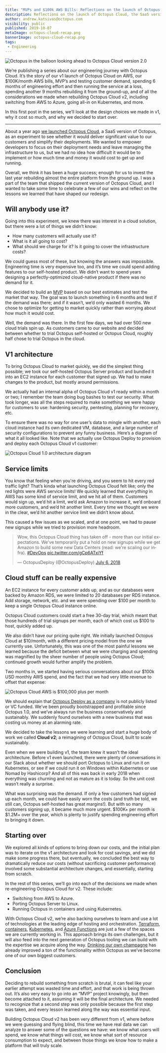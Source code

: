 ```yaml
---
title: "MVPs and $100k AWS Bills: Reflections on the launch of Octopus Cloud 1.0"
description: Reflections on the launch of Octopus Cloud, the SaaS version of Octopus, and how it shaped our plans for Octopus Cloud 2.0.
author: andrew.katsivas@octopus.com
visibility: public
published: 2019-10-07
metaImage: octopus-cloud-recap.png
bannerImage: octopus-cloud-recap.png
tags:
 - Engineering
---
```


![Octopus in the balloon looking ahead to Octopus Cloud version 2.0](octopus-cloud-recap.png)

We’re publishing a series about our engineering journey with Octopus Cloud. It’s the story of our v1 launch of Octopus Cloud on AWS, our $100K/month AWS bills, MVP’s and testing customer demand, spending 6 months of engineering effort and then running the service at a loss, spending another 9 months rebuilding it from the ground-up, and of all the considerations we made when rebuilding Octopus Cloud v2, including switching from AWS to Azure, going all-in on Kubernetes, and more.

In this first post in the series, we’ll look at the design choices we made in v1, why it cost so much, and why we decided to start over.

<hr />

About a year ago [we launched Octopus Cloud](https://octopus.com/blog/announcing-octopus-cloud), a SaaS version of Octopus, as an experiment to see whether it would deliver significant value to our customers and simplify their deployments. We wanted to empower developers to focus on their deployment needs and leave managing the infrastructure to us, but we had no idea how difficult it would be to implement or how much time and money it would cost to get up and running.

Overall, we think it has been a huge success; enough for us to invest the last year rebuilding almost the entire platform from the ground up. I was a part of the team that shipped the current version of Octopus Cloud, and I wanted to take some time to celebrate a few of our wins and reflect on the lessons we learned that have shaped our redesign.

## Will anybody use it?

Going into this experiment, we knew there was interest in a cloud solution, but there were a lot of things we didn’t know: 

* How many customers will actually use it?
* What is it all going to cost?
* What should we charge for it? Is it going to cover the infrastructure costs?

We could guess most of these, but knowing the answers was impossible. Engineering time is very expensive too, and it’s time we could spend adding features to our self-hosted product. We didn’t want to spend years designing a perfectly-optimized cloud-native product if there was no demand for it. 

We decided to build an [MVP](https://en.wikipedia.org/wiki/Minimum_viable_product) based on our best estimates and test the market that way. The goal was to launch something in 6 months and test if the demand was there; and if it wasn’t, we’d only wasted 6 months. We chose to optimize for getting to market quickly rather than worrying about how much it would cost. 

Well, the demand was there. In the first few days, we had over 500 new cloud trials spin up. As customers came to our website and decided between whether to trial Octopus self-hosted or Octopus Cloud, roughly half chose to trial Octopus in the cloud. 

## V1 architecture

To bring Octopus Cloud to market quickly, we did the simplest thing possible; we took our self-hosted Octopus Server product and bundled it into an EC2 instance for each customer that signed up. We had to make changes to the product, but mostly around permissions. 

We actually had an internal alpha of Octopus Cloud v1 ready within a month or two; I remember the team doing bug bashes to test our security. What took longer, was all the steps required to make something we were happy for customers to use: hardening security, pentesting, planning for recovery, etc.

To ensure there was no way for one user’s data to mingle with another, each cloud instance had its own dedicated VM, database, and a large number of security configurations to prevent any funny business. Here’s a diagram of what it all looked like. Note that we actually use Octopus Deploy to provision and deploy each Octopus Cloud v1 customer:

![Octopus Cloud 1.0 architecture diagram](octopus-cloud-v1-architecture-diagram.png "width=600")

## Service limits 

You know that feeling when you're driving, and you seem to hit every red traffic light? That’s kinda what launching Octopus Cloud felt like; only the red lights were AWS service limits! We quickly learned that *everything* in AWS has some kind of service limit, and we hit all of them. Customers would sign up, we’d hit a limit, we’d ask Amazon to increase it, we’d onboard more customers, and we’d hit another limit. Every time we thought we were in the clear, we’d hit another service limit we didn’t know about. 

This caused a few issues as we scaled, and at one point, we had to pause new signups while we tried to provision more headroom.

<blockquote class="twitter-tweet"><p lang="en" dir="ltr">Wow, this Octopus Cloud thing has taken off - more than our initial expectations. We&#39;ve temporarily put a hold on new signups while we get Amazon to build some new Data Centers (read: we&#39;re scaling our infra). <a href="https://twitter.com/hashtag/DevOps?src=hash&amp;ref_src=twsrc%5Etfw">#DevOps</a> <a href="https://t.co/gCp6ATxiYf">pic.twitter.com/gCp6ATxiYf</a></p>&mdash; OctopusDeploy (@OctopusDeploy) <a href="https://twitter.com/OctopusDeploy/status/1015048915605831680?ref_src=twsrc%5Etfw">July 6, 2018</a></blockquote> <script async src="https://platform.twitter.com/widgets.js" charset="utf-8"></script>

## Cloud stuff can be really expensive

An EC2 instance for every customer adds up, and as our databases were backed by Amazon RDS, we were limited to 20 databases per RDS instance. Add storage, network, etc. and we were spending over $100 per month to keep a single Octopus Cloud instance online. 

Octopus Cloud customers could start a free 30-day trial, which meant that those hundreds of trial signups per month, each of which cost us $100 to host, quickly added up. 

We also didn’t have our pricing quite right. We initially launched Octopus Cloud at $10/month, with a different pricing model from the one we currently use. Unfortunately, this was one of the most painful lessons we learned because the deficit between what we were charging and spending was magnified by the sheer number of people using Octopus Cloud; continued growth would further amplify the problem.

Two months in, we started having serious conversations about our $100k USD monthly AWS spend, and the fact that we had very little revenue to offset that expense:

![Octopus Cloud AWS is $100,000 plus per month](octopus-cloud-aws-bill.png)

We should explain that [Octopus Deploy as a company](https://octopus.com/company) is not publicly listed or VC funded. We’ve been proudly bootstrapped and profitable since Octopus 1.0, and we’ve always run the business conservatively and sustainably. We suddenly found ourselves with a new business that was costing us money at an alarming rate. 

We decided to take the lessons we were learning and start a huge body of work we called **Cloud v2**; a reimagining of Octopus Cloud, built to scale sustainably. 

Even when we were building v1, the team knew it wasn’t the ideal architecture. Before v1 even launched, there were plenty of conversations in our Slack about whether we should port Octopus to Linux and run it on Kubernetes, or see if we could run it on Windows within Kubernetes or use Nomad by Hashicorp? And all of this was back in early 2018 when everything was churning and not as mature as it is today. So the unit cost wasn’t really a surprise. 

What was surprising was the demand. If only a few customers had signed up each month, we could have easily worn the costs (and truth be told, we still can, Octopus self-hosted has great margins!). But with so many customers signing up, it became much more urgent. $100K+ per month is $1.2M+ over the year, which is plenty to justify spending engineering effort to bringing it down. 

## Starting over

We explored all kinds of options to bring down our costs, and the initial plan was to iterate on the v1 architecture and look for cost savings, and we did make some progress there, but eventually, we concluded the best way to dramatically reduce our costs (without sacrificing customer performance) involved some substantial architecture changes, and essentially, starting from scratch. 

In the rest of this series, we’ll go into each of the decisions we made when re-engineering Octopus Cloud for v2. These include:

 - Switching from AWS to Azure.
 - Porting Octopus Server to Linux.
 - Running Octopus in containers and using Kubernetes.

With Octopus Cloud v2, we’re also backing ourselves to learn and use a lot of technologies at the leading edge of hosting and orchestration. [Terraform](https://github.com/OctopusDeploy/terraform-provider-octopusdeploy), [containers](https://hub.docker.com/r/octopusdeploy/octopusdeploy), [Kubernetes](https://docs.microsoft.com/en-us/azure/aks/), and [Azure Functions](https://docs.microsoft.com/en-us/azure/azure-functions/) are just a few of the spaces we are currently working in. This approach brings its own challenges, but it will also feed into the next generation of Octopus tooling we can build with the expertise we acquire along the way. [Drinking our own champagne](https://en.wikipedia.org/wiki/Eating_your_own_dog_food) has already improved a ton of the functionality within Octopus as we’ve become one of our own biggest customers. 

## Conclusion

Deciding to rebuild something from scratch is brutal, it can feel like your earlier attempt was wasted time and effort, and that work is being thrown out. It’s also very easy to go into an “MVP” project knowingly, but then become attached to it, assuming it will be the final architecture. We needed to recognize that a second step was only possible because the first step was taken, and every lesson learned along the way was essential input. 

Building Octopus Cloud v2 has been very different from v1, where before we were guessing and flying blind, this time we have real data we can analyze to answer some of the questions we have: we know what users will spend, we know what things will cost, we know what sort of resource consumption to expect, and between those things we know how to make a platform that will truly scale.
